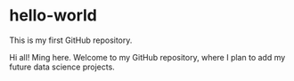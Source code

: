 # hello-world
This is my first GitHub repository. 

Hi all! 
Ming here. Welcome to my GitHub repository, where I plan to add my future data science projects. 
